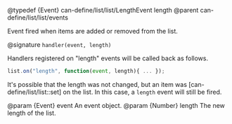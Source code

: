 @typedef {Event} can-define/list/list/LengthEvent length
@parent can-define/list/list/events

Event fired when items are added or removed from the list.

@signature `handler(event, length)`

  Handlers registered on "length" events will be called
  back as follows.

  ```js
  list.on("length", function(event, length){ ... });
  ```

  It's possible that the length was not changed, but an item was [can-define/list/list::set] on the list.
  In this case, a `length` event will still be fired.

  @param {Event} event An event object.
  @param {Number} length The new length of the list.
